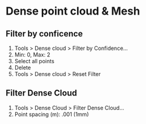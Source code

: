 # Dense point cloud & Mesh

## Filter by conficence

1. Tools > Dense cloud > Filter by Confidence...
2. Min: 0, Max: 2
3. Select all points
4. Delete
5. Tools > Dense cloud > Reset Filter

## Filter Dense Cloud

1. Tools > Dense Cloud > Filter Dense Cloud...
2. Point spacing (m): .001 (1mm)
